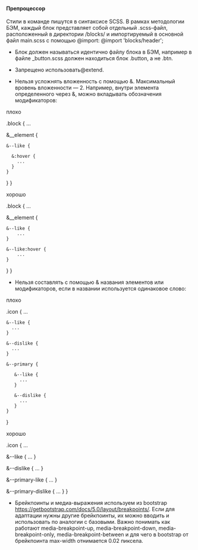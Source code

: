 #### Препроцессор

Стили в команде пишутся в синтаксисе SCSS. В рамках методологии БЭМ, каждый блок представляет собой отдельный .scss-файл, расположенный в директории /blocks/ и импортируемый в основной файл main.scss с помощью @import: @import 'blocks/header';


- Блок должен называться идентично файлу блока в БЭМ, например в файле _button.scss должен находиться блок .button, а не .btn.

- Запрещено использовать@extend.

- Нельзя усложнять вложенность с помощью &. Максимальный вровень вложенности — 2. Например, внутри элемента определенного через &, можно вкладывать обозначения модификаторов:

плохо

.block {
  ...
 
  &__element {
 
    &--like {
 
      &:hover {
        ...
      }
    }
  }
}


хорошо
	
.block {
  ...
 
  &__element {
 
    &--like {
        ...
    }
 
    &--like:hover {
        ...
    }
  }
}


- Нельзя составлять с помощью & названия элементов или модификаторов, если в названии используется одинаковое слово:

плохо
	
.icon {
  ...
 
    &--like {
      ...
    }
 
    &--dislike {
      ...
    }
 
    &--primary {
 
       &--like {
         ...
       }
   
       &--dislike {
         ...
       }
    }
}


хорошо
	
.icon {
  ...
 
  &--like {
    ...
  }
 
  &--dislike {
    ...
  }
 
  &--primary-like {
    ...
  }
 
  &--primary-dislike {
    ...
  }
}


- Брейкпоинты и медиа-выражения используем из bootstrap https://getbootstrap.com/docs/5.0/layout/breakpoints/. Если для адаптации нужны другие брейкпоинты, их можно вводить и использовать по аналогии с базовыми. Важно понимать как работают media-breakpoint-up, media-breakpoint-down, media-breakpoint-only, media-breakpoint-between и для чего в bootstrap от брейкпоинта max-width отнимается 0.02 пиксела.